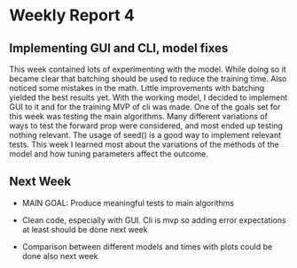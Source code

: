 # Weekly Report 4



## Implementing GUI and CLI, model fixes



This week contained lots of experimenting with the model. While doing so it became clear that batching should be used to reduce the training time. Also noticed some mistakes in the math. Little improvements with batching yielded the best results yet. With the working model, I decided to implement GUI to it and for the training MVP of cli was made. One of the goals set for this week was testing the main algorithms. Many different variations of ways to test the forward prop were considered, and most ended up testing nothing relevant. The usage of seed() is a good way to implement relevant tests. This week I learned most about the variations of the methods of the model and how tuning parameters affect the outcome. 

## Next Week

- MAIN GOAL: Produce meaningful tests to main algorithms

- Clean code, especially with GUI. Cli is mvp so adding error expectations at least should be done next week

- Comparison between different models and times with plots could be done also next week

